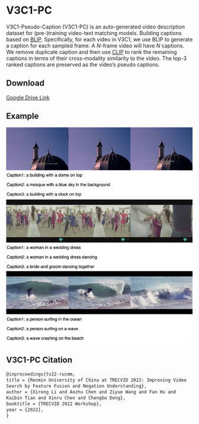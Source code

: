 # V3C1-PC

V3C1-Pseudo-Caption (V3C1-PC) is an auto-generated video description dataset for (pre-)training video-text matching models. Building captions based on [BLIP](https://github.com/salesforce/BLIP). Specifically, for each video in V3C1, we use BLIP to generate a caption for each sampled frame.  A *N*-frame video will have *N* captions. We remove duplicate caption and then use [CLIP](https://github.com/openai/CLIP) to rank the remaining captions in terms of their cross-modality similarity to the video. The top-3 ranked captions are preserved as the video’s pseudo captions.

## Download

[Google Drive Link](https://drive.google.com/file/d/1X8x4Fkd7v_9cKIzA4x9Qr_Sh8UtaF2sa/view?usp=sharing)

## Example
![](pc.jpg)


## V3C1-PC Citation

```
@inproceedings{tv22-rucmm,
title = {Renmin University of China at TRECVID 2022: Improving Video Search by Feature Fusion and Negation Understanding},
author = {Xirong Li and Aozhu Chen and Ziyue Wang and Fan Hu and Kaibin Tian and Xinru Chen and Chengbo Dong},
booktitle = {TRECVID 2022 Workshop},
year = {2022},
}
```
